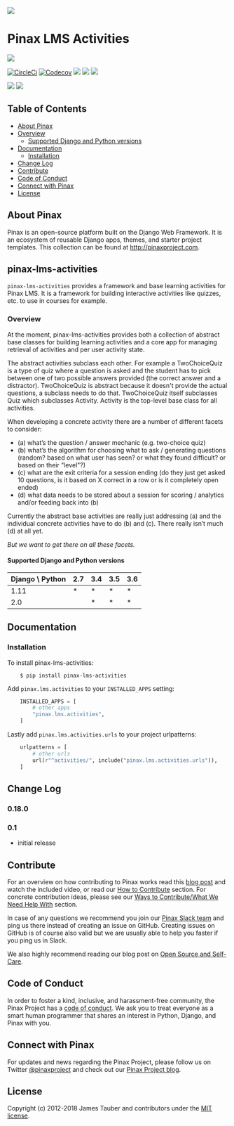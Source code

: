 ![](http://pinaxproject.com/pinax-design/patches/pinax-lms-activities.svg)

# Pinax LMS Activities

[![](https://img.shields.io/pypi/v/pinax-lms-activities.svg)](https://pypi.python.org/pypi/pinax-lms-activities/)

[![CircleCi](https://img.shields.io/circleci/project/github/pinax/pinax-lms-activities.svg)](https://circleci.com/gh/pinax/pinax-lms-activities)
[![Codecov](https://img.shields.io/codecov/c/github/pinax/pinax-lms-activities.svg)](https://codecov.io/gh/pinax/pinax-lms-activities)
[![](https://img.shields.io/github/contributors/pinax/pinax-lms-activities.svg)](https://github.com/pinax/pinax-lms-activities/graphs/contributors)
[![](https://img.shields.io/github/issues-pr/pinax/pinax-lms-activities.svg)](https://github.com/pinax/pinax-lms-activities/pulls)
[![](https://img.shields.io/github/issues-pr-closed/pinax/pinax-lms-activities.svg)](https://github.com/pinax/pinax-lms-activities/pulls?q=is%3Apr+is%3Aclosed)

[![](http://slack.pinaxproject.com/badge.svg)](http://slack.pinaxproject.com/)
[![](https://img.shields.io/badge/license-MIT-blue.svg)](https://opensource.org/licenses/MIT)


## Table of Contents

* [About Pinax](#about-pinax)
* [Overview](#overview)
  * [Supported Django and Python versions](#supported-django-and-python-versions)
* [Documentation](#documentation)
  * [Installation](#installation)
* [Change Log](#change-log)
* [Contribute](#contribute)
* [Code of Conduct](#code-of-conduct)
* [Connect with Pinax](#connect-with-pinax)
* [License](#license)


## About Pinax

Pinax is an open-source platform built on the Django Web Framework. It is an
ecosystem of reusable Django apps, themes, and starter project templates. This
collection can be found at http://pinaxproject.com.


## pinax-lms-activities

`pinax-lms-activities` provides a framework and base learning activities for
Pinax LMS. It is a framework for building interactive activities like quizzes,
etc. to use in courses for example.


### Overview

At the moment, pinax-lms-activities provides both a collection of abstract base
classes for building learning activities and a core app for managing retrieval
of activities and per user activity state.

The abstract activities subclass each other. For example a TwoChoiceQuiz is a
type of quiz where a question is asked and the student has to pick between one
of two possible answers provided (the correct answer and a distractor).
TwoChoiceQuiz is abstract because it doesn't provide the actual questions, a
subclass needs to do that. TwoChoiceQuiz itself subclasses Quiz which
subclasses Activity. Activity is the top-level base class for all activities.

When developing a concrete activity there are a number of different facets to
consider:

* (a) what’s the question / answer mechanic (e.g. two-choice quiz)
* (b) what’s the algorithm for choosing what to ask / generating questions
  (random? based on what user has seen? or what they found difficult? or based
  on their "level"?)
* (c) what are the exit criteria for a session ending (do they just get asked
  10 questions, is it based on X correct in a row or is it completely open
  ended)
* (d) what data needs to be stored about a session for scoring / analytics
  and/or feeding back into (b)

Currently the abstract base activities are really just addressing (a) and the
individual concrete activities have to do (b) and (c). There really isn’t
much (d) at all yet.

_But we want to get there on all these facets._


#### Supported Django and Python versions

Django \ Python | 2.7 | 3.4 | 3.5 | 3.6
--------------- | --- | --- | --- | ---
1.11 |  *  |  *  |  *  |  *
2.0  |     |  *  |  *  |  *


## Documentation

### Installation

To install pinax-lms-activities:

```shell
    $ pip install pinax-lms-activities
```

Add `pinax.lms.activities` to your `INSTALLED_APPS` setting:

```python
    INSTALLED_APPS = [
        # other apps
        "pinax.lms.activities",
    ]
```

Lastly add `pinax.lms.activities.urls` to your project urlpatterns:

```python
    urlpatterns = [
        # other urls
        url(r"^activities/", include("pinax.lms.activities.urls")),
    ]
```

## Change Log

### 0.18.0

### 0.1

* initial release


## Contribute

For an overview on how contributing to Pinax works read this [blog post](http://blog.pinaxproject.com/2016/02/26/recap-february-pinax-hangout/)
and watch the included video, or read our [How to Contribute](http://pinaxproject.com/pinax/how_to_contribute/) section.
For concrete contribution ideas, please see our
[Ways to Contribute/What We Need Help With](http://pinaxproject.com/pinax/ways_to_contribute/) section.

In case of any questions we recommend you join our [Pinax Slack team](http://slack.pinaxproject.com)
and ping us there instead of creating an issue on GitHub. Creating issues on GitHub is of course
also valid but we are usually able to help you faster if you ping us in Slack.

We also highly recommend reading our blog post on [Open Source and Self-Care](http://blog.pinaxproject.com/2016/01/19/open-source-and-self-care/).


## Code of Conduct

In order to foster a kind, inclusive, and harassment-free community, the Pinax Project
has a [code of conduct](http://pinaxproject.com/pinax/code_of_conduct/).
We ask you to treat everyone as a smart human programmer that shares an interest in Python, Django, and Pinax with you.


## Connect with Pinax

For updates and news regarding the Pinax Project, please follow us on Twitter [@pinaxproject](https://twitter.com/pinaxproject)
and check out our [Pinax Project blog](http://blog.pinaxproject.com).


## License

Copyright (c) 2012-2018 James Tauber and contributors under the [MIT license](https://opensource.org/licenses/MIT).

